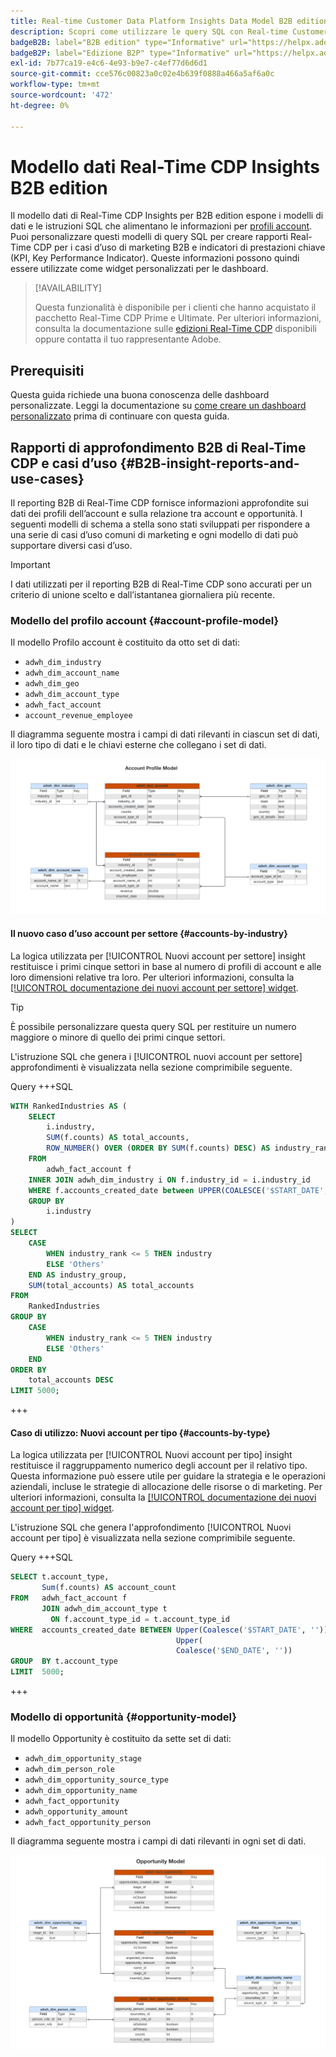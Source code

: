 ```yaml
---
title: Real-time Customer Data Platform Insights Data Model B2B edition
description: Scopri come utilizzare le query SQL con Real-time Customer Data Platform Insights Data Models (B2B edition) per personalizzare i rapporti di Real-Time CDP per i casi d’uso di marketing e KPI.
badgeB2B: label="B2B edition" type="Informative" url="https://helpx.adobe.com/legal/product-descriptions/real-time-customer-data-platform-b2b-edition-prime-and-ultimate-packages.html newtab=true"
badgeB2P: label="Edizione B2P" type="Informative" url="https://helpx.adobe.com/legal/product-descriptions/real-time-customer-data-platform-b2p-edition-prime-and-ultimate-packages.html newtab=true"
exl-id: 7b77ca19-e4c6-4e93-b9e7-c4ef77d6d6d1
source-git-commit: cce576c00823a0c02e4b639f0888a466a5af6a0c
workflow-type: tm+mt
source-wordcount: '472'
ht-degree: 0%

---
```


# Modello dati Real-Time CDP Insights B2B edition

Il modello dati di Real-Time CDP Insights per B2B edition espone i modelli di dati e le istruzioni SQL che alimentano le informazioni per [profili account](https://experienceleague.adobe.com/en/docs/experience-platform/rtcdp/account/account-profile-overview). Puoi personalizzare questi modelli di query SQL per creare rapporti Real-Time CDP per i casi d’uso di marketing B2B e indicatori di prestazioni chiave (KPI, Key Performance Indicator). Queste informazioni possono quindi essere utilizzate come widget personalizzati per le dashboard.

>[!AVAILABILITY]
>
>Questa funzionalità è disponibile per i clienti che hanno acquistato il pacchetto Real-Time CDP Prime e Ultimate. Per ulteriori informazioni, consulta la documentazione sulle [edizioni Real-Time CDP](../../rtcdp/overview.md#rtcdp-editions) disponibili oppure contatta il tuo rappresentante Adobe.

<!-- 
See the query accelerated store reporting insights documentation to learn [how to build a reporting insights data model through Query Service for use with accelerated store data and user-defined dashboards](../../query-service/data-distiller/sql-insights/reporting-insights-data-model.md).
 -->

## Prerequisiti

Questa guida richiede una buona conoscenza delle dashboard personalizzate. Leggi la documentazione su [come creare un dashboard personalizzato](../standard-dashboards.md) prima di continuare con questa guida.

## Rapporti di approfondimento B2B di Real-Time CDP e casi d’uso {#B2B-insight-reports-and-use-cases}

Il reporting B2B di Real-Time CDP fornisce informazioni approfondite sui dati dei profili dell’account e sulla relazione tra account e opportunità. I seguenti modelli di schema a stella sono stati sviluppati per rispondere a una serie di casi d’uso comuni di marketing e ogni modello di dati può supportare diversi casi d’uso.

>[!IMPORTANT]
>
>I dati utilizzati per il reporting B2B di Real-Time CDP sono accurati per un criterio di unione scelto e dall’istantanea giornaliera più recente.

### Modello del profilo account {#account-profile-model}

Il modello Profilo account è costituito da otto set di dati:

- `adwh_dim_industry`
- `adwh_dim_account_name`
- `adwh_dim_geo`
- `adwh_dim_account_type`
- `adwh_fact_account`
- `account_revenue_employee`

Il diagramma seguente mostra i campi di dati rilevanti in ciascun set di dati, il loro tipo di dati e le chiavi esterne che collegano i set di dati.

![Diagramma relazionale dell&#39;entità per il modello del profilo account.](../images/data-models/account-profile-model.png)

#### Il nuovo caso d’uso account per settore {#accounts-by-industry}

La logica utilizzata per [!UICONTROL Nuovi account per settore] insight restituisce i primi cinque settori in base al numero di profili di account e alle loro dimensioni relative tra loro. Per ulteriori informazioni, consulta la [[!UICONTROL documentazione dei nuovi account per settore] widget](../guides/account-profiles.md#accounts-by-industry).

>[!TIP]
>
>È possibile personalizzare questa query SQL per restituire un numero maggiore o minore di quello dei primi cinque settori.

L&#39;istruzione SQL che genera i [!UICONTROL nuovi account per settore] approfondimenti è visualizzata nella sezione comprimibile seguente.

Query +++SQL

```sql
WITH RankedIndustries AS (
    SELECT
        i.industry,
        SUM(f.counts) AS total_accounts,
        ROW_NUMBER() OVER (ORDER BY SUM(f.counts) DESC) AS industry_rank
    FROM
        adwh_fact_account f
    INNER JOIN adwh_dim_industry i ON f.industry_id = i.industry_id
    WHERE f.accounts_created_date between UPPER(COALESCE('$START_DATE', '')) and UPPER(COALESCE('$END_DATE', ''))
    GROUP BY
        i.industry
)
SELECT
    CASE
        WHEN industry_rank <= 5 THEN industry
        ELSE 'Others'
    END AS industry_group,
    SUM(total_accounts) AS total_accounts
FROM
    RankedIndustries
GROUP BY
    CASE
        WHEN industry_rank <= 5 THEN industry
        ELSE 'Others'
    END
ORDER BY
    total_accounts DESC
LIMIT 5000;
```

+++

#### Caso di utilizzo: Nuovi account per tipo {#accounts-by-type}

La logica utilizzata per [!UICONTROL Nuovi account per tipo] insight restituisce il raggruppamento numerico degli account per il relativo tipo. Questa informazione può essere utile per guidare la strategia e le operazioni aziendali, incluse le strategie di allocazione delle risorse o di marketing. Per ulteriori informazioni, consulta la [[!UICONTROL documentazione dei nuovi account per tipo] widget](../guides/account-profiles.md#accounts-by-type).

L&#39;istruzione SQL che genera l&#39;approfondimento [!UICONTROL Nuovi account per tipo] è visualizzata nella sezione comprimibile seguente.

Query +++SQL

```sql
SELECT t.account_type,
       Sum(f.counts) AS account_count
FROM   adwh_fact_account f
       JOIN adwh_dim_account_type t
         ON f.account_type_id = t.account_type_id
WHERE  accounts_created_date BETWEEN Upper(Coalesce('$START_DATE', '')) AND
                                     Upper(
                                     Coalesce('$END_DATE', ''))
GROUP  BY t.account_type
LIMIT  5000; 
```

+++

### Modello di opportunità {#opportunity-model}

Il modello Opportunity è costituito da sette set di dati:

- `adwh_dim_opportunity_stage`
- `adwh_dim_person_role`
- `adwh_dim_opportunity_source_type`
- `adwh_dim_opportunity_name`
- `adwh_fact_opportunity`
- `adwh_opportunity_amount`
- `adwh_fact_opportunity_person`

Il diagramma seguente mostra i campi di dati rilevanti in ogni set di dati.

![Diagramma relazionale dell&#39;entità per il modello di opportunità.](../images/data-models/opportunity-model.png)
